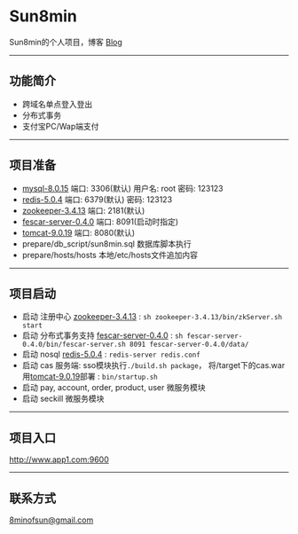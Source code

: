# Sun8min

Sun8min的个人项目，博客 [Blog]

---
## 功能简介

- 跨域名单点登入登出
- 分布式事务
- 支付宝PC/Wap端支付

---
## 项目准备

- [mysql-8.0.15]        端口: 3306(默认) 用户名: root 密码: 123123
- [redis-5.0.4]         端口: 6379(默认) 密码: 123123
- [zookeeper-3.4.13]    端口: 2181(默认)
- [fescar-server-0.4.0] 端口: 8091(启动时指定)
- [tomcat-9.0.19]       端口: 8080(默认)
- prepare/db_script/sun8min.sql 数据库脚本执行
- prepare/hosts/hosts 本地/etc/hosts文件追加内容

---
## 项目启动

- 启动 注册中心 [zookeeper-3.4.13] : `sh zookeeper-3.4.13/bin/zkServer.sh start`
- 启动 分布式事务支持 [fescar-server-0.4.0] : `sh fescar-server-0.4.0/bin/fescar-server.sh 8091 fescar-server-0.4.0/data/`
- 启动 nosql [redis-5.0.4] : `redis-server redis.conf`
- 启动 cas 服务端: sso模块执行`./build.sh package`，
  将/target下的cas.war用[tomcat-9.0.19]部署 : `bin/startup.sh`
- 启动 pay, account, order, product, user 微服务模块
- 启动 seckill 微服务模块

---
## 项目入口
http://www.app1.com:9600

---
## 联系方式

8minofsun@gmail.com

[Blog]: https://sun8min.com
[zookeeper-3.4.13]: https://github.com/apache/zookeeper/releases/tag/release-3.4.13
[fescar-server-0.4.0]: https://github.com/seata/seata/releases/tag/v0.4.0
[redis-5.0.4]: https://github.com/antirez/redis/releases/tag/5.0.4
[tomcat-9.0.19]: https://github.com/apache/tomcat/releases/tag/9.0.19
[mysql-8.0.15]: https://dev.mysql.com/downloads/mysql/
